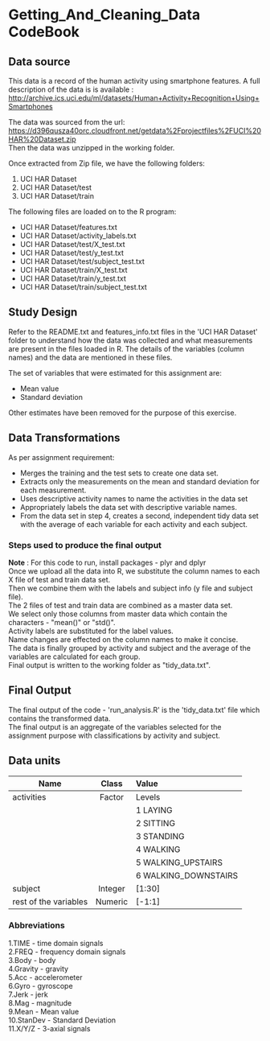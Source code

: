 # Getting_And_Cleaning_Data CodeBook

## Data source

This data is a record of the human activity using smartphone features. A full description of the data is is available :
http://archive.ics.uci.edu/ml/datasets/Human+Activity+Recognition+Using+Smartphones 

The data was sourced from the url: https://d396qusza40orc.cloudfront.net/getdata%2Fprojectfiles%2FUCI%20HAR%20Dataset.zip   
Then the data was unzipped in the working folder.

Once extracted from Zip file, we have the following folders:

1. UCI HAR Dataset
2. UCI HAR Dataset/test
3. UCI HAR Dataset/train

The following files are loaded on to the R program:
- UCI HAR Dataset/features.txt
- UCI HAR Dataset/activity_labels.txt
- UCI HAR Dataset/test/X_test.txt
- UCI HAR Dataset/test/y_test.txt
- UCI HAR Dataset/test/subject_test.txt
- UCI HAR Dataset/train/X_test.txt
- UCI HAR Dataset/train/y_test.txt
- UCI HAR Dataset/train/subject_test.txt


## Study Design
Refer to the README.txt and features_info.txt files in the 'UCI HAR Dataset' folder to understand how the data was collected and what measurements are present in the files loaded in R. The details of the variables (column names) and the data are mentioned in these files.

The set of variables that were estimated for this assignment are:

 - Mean value
 - Standard deviation

Other estimates have been removed for the purpose of this exercise.

## Data Transformations

As per assignment requirement: 
 - Merges the training and the test sets to create one data set.
 - Extracts only the measurements on the mean and standard deviation for each measurement. 
 - Uses descriptive activity names to name the activities in the data set
 - Appropriately labels the data set with descriptive variable names. 
 - From the data set in step 4, creates a second, independent tidy data set with the average of each variable for each activity and each subject.

### Steps used to produce the final output
**Note** : For this code to run, install packages - plyr and dplyr  
Once we upload all the data into R, we substitute the column names to each X file of test and train data set.  
Then we combine them with the labels and subject info (y file and subject file).  
The 2 files of test and train data are combined as a master data set.  
We select only those columns from master data which contain the characters - "mean()" or "std()".  
Activity labels are substituted for the label values.  
Name changes are effected on the column names to make it concise.  
The data is finally grouped by activity and subject and the average of the variables are calculated for each group.  
Final output is written to the working folder as "tidy_data.txt".  

## Final Output
The final output of the code - 'run_analysis.R' is the 'tidy_data.txt' file which contains the transformed data.  
The final output is an aggregate of the variables selected for the assignment purpose with classifications by activity and subject.  

## Data units

| Name                  | Class         | Value                  |
| ----------------------|:-------------:| :----------------------|
| activities            | Factor        | Levels                 |
|                       |               |   1 LAYING             |
|                       |               |   2 SITTING            |
|                       |               |   3 STANDING           |    
|                       |               |   4 WALKING            |
|                       |               |   5 WALKING_UPSTAIRS   |
|                       |               |   6 WALKING_DOWNSTAIRS |
| subject               | Integer       |   [1:30]               |
| rest of the variables | Numeric       |   [-1:1]               |

### Abbreviations
  1.TIME - time domain signals  
  2.FREQ - frequency domain signals  
  3.Body - body  
  4.Gravity - gravity  
  5.Acc - accelerometer  
  6.Gyro - gyroscope  
  7.Jerk - jerk  
  8.Mag - magnitude  
  9.Mean - Mean value  
  10.StanDev - Standard Deviation  
  11.X/Y/Z - 3-axial signals  

